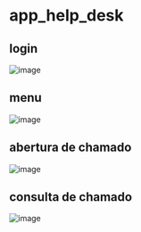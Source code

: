 # app_help_desk

## login 
![image](https://user-images.githubusercontent.com/92633222/159739678-cb35fee6-7ae0-4cac-8a2f-b190b1c6d5b5.png)

## menu 
![image](https://user-images.githubusercontent.com/92633222/159739846-7355d380-c07c-4b6b-bd7d-ac9dacdc4024.png)

## abertura de chamado
![image](https://user-images.githubusercontent.com/92633222/159739978-db38b36a-0987-4668-b94f-8523284d0f5e.png)

## consulta de chamado
![image](https://user-images.githubusercontent.com/92633222/159740061-776af3fc-d8a5-43f3-b090-fd94e75e1af6.png)
